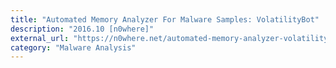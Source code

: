 ```yaml
---
title: "Automated Memory Analyzer For Malware Samples: VolatilityBot"
description: "2016.10 [n0where]"
external_url: "https://n0where.net/automated-memory-analyzer-volatilitybot"
category: "Malware Analysis"
---
```

